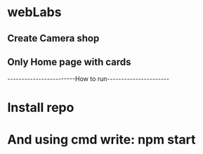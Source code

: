 # webLabs

## Create Camera shop 
## Only Home page with cards 

------------------------How to run----------------------

# Install repo
# And using cmd write: npm start